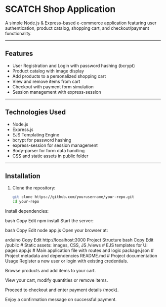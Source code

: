 # SCATCH Shop Application

A simple Node.js & Express-based e-commerce application featuring user authentication, product catalog, shopping cart, and checkout/payment functionality.

---

## Features

- User Registration and Login with password hashing (bcrypt)
- Product catalog with image display
- Add products to a personalized shopping cart
- View and remove items from cart
- Checkout with payment form simulation
- Session management with express-session

---

## Technologies Used

- Node.js
- Express.js
- EJS Templating Engine
- bcrypt for password hashing
- express-session for session management
- Body-parser for form data handling
- CSS and static assets in public folder

---

## Installation

1. Clone the repository:

   ```bash
   git clone https://github.com/yourusername/your-repo.git
   cd your-repo
Install dependencies:

bash
Copy
Edit
npm install
Start the server:

bash
Copy
Edit
node app.js
Open your browser at:

arduino
Copy
Edit
http://localhost:3000
Project Structure
bash
Copy
Edit
/public          # Static assets: images, CSS, JS
/views           # EJS templates for UI pages
app.js           # Main application file with routes and logic
package.json     # Project metadata and dependencies
README.md        # Project documentation
Usage
Register a new user or login with existing credentials.

Browse products and add items to your cart.

View your cart, modify quantities or remove items.

Proceed to checkout and enter payment details (mock).

Enjoy a confirmation message on successful payment.
